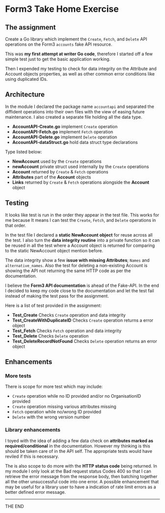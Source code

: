 # Form3 Take Home Exercise

## The assignment  

Create a Go library which implement the `Create`, `Fetch`, and `Delete` API operations on the Form3 `accounts` fake API resource.  

This was **my first attempt at writer Go code**, therefore I started off a few simple test just to get the basic application working.  

Then I expended my testing to check for data integrity on the Attribute and Account objects properties, as well as other common error conditions like using duplicated IDs.

## Architecture  

In the module I declared the package name `accountapi` and separated the diffident operations into their own files with the view of easing future maintenance. I also created a separate file holding all the data type.  

* **AccountAPI-Create.go** implement `Create` operation
* **AccountAPI-Fetch.go** implement `Fetch` operation
* **AccountAPI-Delete.go** implement `Delete` operation
* **AccountAPI-dataStruct.go** hold data struct type declarations

Type listed below:

* **NewAccount** used by the `Create` operations
* **newAccount** private struct used internally by the `Create` operations
* **Account** returned by `Create` & `Fetch` operations
* **Attributes** part of the **Account** objects
* **Links** returned by `Create` & `Fetch` operations alongside the **Account** object

## Testing  

It looks like test is run in the order they appear in the test file. This works for me because It means I can test the `Create`, `Fetch`, and `Delete` operations in that order.

In the test file I declared a **static NewAccount object** for reuse across all the test. I also turn the **data integrity routine** into a private function so it can be reused in all the test where a Account object is returned for comparing to the static NewAccount object mention before.

The data integrity show a few **issue with missing Attributes**; `Names` and `alternative_names`. Also the test for deleting a non-existing Account is showing the API not returning the same HTTP code as per the documentation.

I believe the **Form3 API documentation** is ahead of the Fake-API. In the end I decided to keep my code close to the documentation and let the test fail instead of making the test pass for the assignment.

Here is a list of test provided in the assignment:

* **Test_Create** Checks `Create` operation and data integrity
* **Test_CreateWithDuplicateID** Checks `Create` operation returns a error object
* **Test_Fetch** Checks `Fetch` operation and data integrity
* **Test_Delete** Checks `Delete` operation
* **Test_DeleteRecordNotFound** Checks `Delete` operation returns an error object

## Enhancements

### **More tests**

There is scope for more test which may include:

* `Create` operation while no ID provided and/or no OrganisationID provided
* `Create` operation missing various attributes missing
* `Fetch` operation while no/wrong ID provided
* `Delete` with the wrong version number

### **Library enhancements**

I toyed with the idea of adding a few data check on **attributes marked as required/conditional** in the documentation. However my thinking is this should be taken care of in the API self. The appropriate tests would have reviled if this is necessary.

The is also scope to do more with the **HTTP status code** being returned. In my module I only look at the Bad request status Codes 400 so that I can retrieve the error message from the response body, then batching together all the other unsuccessful code into one error. A possible enhancement that may be useful for a library user to have a indication of rate limit errors as a better defined error message.

---

THE END
